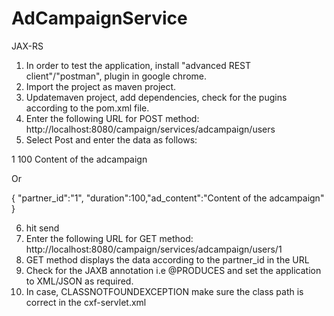 # AdCampaignService
JAX-RS
1) In order to test the application, install "advanced REST client"/"postman", plugin in google chrome.
2) Import the project as maven project.
3) Updatemaven project, add dependencies, check for the pugins according to the pom.xml file.
4) Enter the following URL for POST method: http://localhost:8080/campaign/services/adcampaign/users
5) Select Post and enter the data as follows: 

<User>
<partner_id>1</partner_id>
<duration>100</duration>
<ad_content>Content of the adcampaign</ad_content>
</User>

Or

{ "partner_id":"1", "duration":100,"ad_content":"Content of the adcampaign" }

6) hit send
7) Enter the following URL for GET method: http://localhost:8080/campaign/services/adcampaign/users/1
8) GET method displays the data according to the partner_id in the URL
9) Check for the JAXB annotation i.e @PRODUCES and set the application to XML/JSON as required.
10) In case, CLASSNOTFOUNDEXCEPTION make sure the class path is correct in the cxf-servlet.xml
